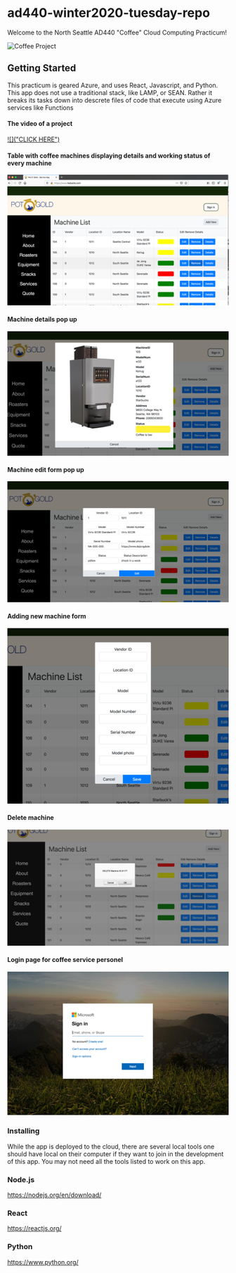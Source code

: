 # ad440-winter2020-tuesday-repo

Welcome to the North Seattle AD440 "Coffee" Cloud Computing Practicum! 

<img src="https://food.fnr.sndimg.com/content/dam/images/food/fullset/2014/11/6/0/fnd_cat-latte-art.jpg.rend.hgtvcom.406.305.suffix/1415304438292.jpeg" title="Coffee Project">

## Getting Started
This practicum is geared Azure, and uses React, Javascript, and Python. This app does not use a traditional stack, like LAMP, or SEAN. Rather it breaks its tasks down into descrete files of code that execute using Azure services like Functions 

#### The video of a project

[![]("CLICK HERE")](https://www.youtube.com/watch?v=gVklO7lEhFk&t=81s)
#### Table with coffee machines displaying details and working status of every machine
![](screenshots/table.png)
#### Machine details pop up
![](screenshots/detailsform.png)
#### Machine edit form pop up
![](screenshots/editform.png)
#### Adding new machine form
![](screenshots/addnewform.png)
#### Delete machine
![](screenshots/confirmdelete.png)
#### Login page for coffee service personel
![](screenshots/login.png)


### Installing
While the app is deployed to the cloud, there are several local tools one should have local on their computer if they want to join in the development of this app. You may not need all the tools listed to work on this app.

### Node.js
https://nodejs.org/en/download/

### React
https://reactjs.org/

### Python
https://www.python.org/





